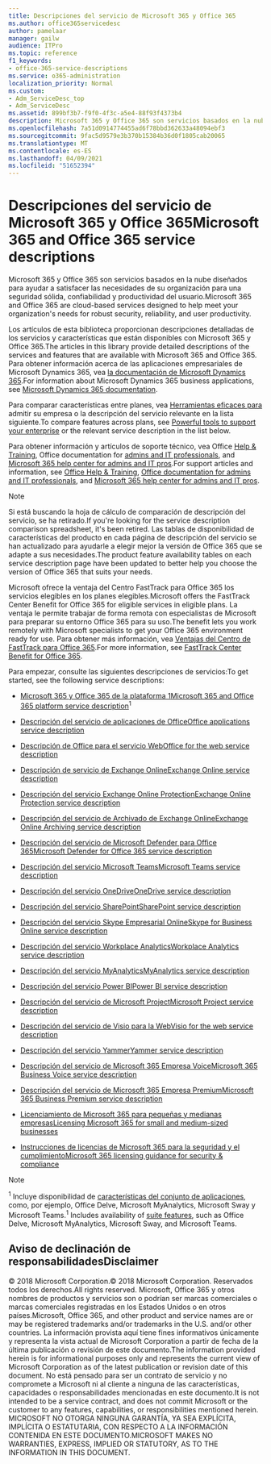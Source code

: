 ```yaml
---
title: Descripciones del servicio de Microsoft 365 y Office 365
ms.author: office365servicedesc
author: pamelaar
manager: gailw
audience: ITPro
ms.topic: reference
f1_keywords:
- office-365-service-descriptions
ms.service: o365-administration
localization_priority: Normal
ms.custom:
- Adm_ServiceDesc_top
- Adm_ServiceDesc
ms.assetid: 899bf3b7-f9f0-4f3c-a5e4-88f93f4373b4
description: Microsoft 365 y Office 365 son servicios basados en la nube diseñados para ayudar a satisfacer las necesidades de su organización para una seguridad sólida, confiabilidad y productividad del usuario.
ms.openlocfilehash: 7a51d0914774455ad6f78bbd362633a48094ebf3
ms.sourcegitcommit: 9fac5d9579e3b370b15384b36d0f1805cab20065
ms.translationtype: MT
ms.contentlocale: es-ES
ms.lasthandoff: 04/09/2021
ms.locfileid: "51652394"
---
```

# <a name="microsoft-365-and-office-365-service-descriptions"></a><span data-ttu-id="4b29c-103">Descripciones del servicio de Microsoft 365 y Office 365</span><span class="sxs-lookup"><span data-stu-id="4b29c-103">Microsoft 365 and Office 365 service descriptions</span></span> 

<span data-ttu-id="4b29c-104">Microsoft 365 y Office 365 son servicios basados en la nube diseñados para ayudar a satisfacer las necesidades de su organización para una seguridad sólida, confiabilidad y productividad del usuario.</span><span class="sxs-lookup"><span data-stu-id="4b29c-104">Microsoft 365 and Office 365 are cloud-based services designed to help meet your organization's needs for robust security, reliability, and user productivity.</span></span> 
  
<span data-ttu-id="4b29c-105">Los artículos de esta biblioteca proporcionan descripciones detalladas de los servicios y características que están disponibles con Microsoft 365 y Office 365.</span><span class="sxs-lookup"><span data-stu-id="4b29c-105">The articles in this library provide detailed descriptions of the services and features that are available with Microsoft 365 and Office 365.</span></span> <span data-ttu-id="4b29c-106">Para obtener información acerca de las aplicaciones empresariales de Microsoft Dynamics 365, vea [la documentación de Microsoft Dynamics 365](/dynamics365/).</span><span class="sxs-lookup"><span data-stu-id="4b29c-106">For information about Microsoft Dynamics 365 business applications, see [Microsoft Dynamics 365 documentation](/dynamics365/).</span></span>

<span data-ttu-id="4b29c-107">Para comparar características entre planes, vea [Herramientas eficaces para](https://go.microsoft.com/fwlink/?LinkID=799177&amp;clcid=0x409) admitir su empresa o la descripción del servicio relevante en la lista siguiente.</span><span class="sxs-lookup"><span data-stu-id="4b29c-107">To compare features across plans, see [Powerful tools to support your enterprise](https://go.microsoft.com/fwlink/?LinkID=799177&amp;clcid=0x409) or the relevant service description in the list below.</span></span> 
  
<span data-ttu-id="4b29c-108">Para obtener información y artículos de soporte técnico, vea Office [Help & Training](https://support.office.com/), Office documentation for [admins and IT professionals](/office/), and [Microsoft 365 help center for admins and IT pros](/microsoft-365/).</span><span class="sxs-lookup"><span data-stu-id="4b29c-108">For support articles and information, see [Office Help & Training](https://support.office.com/), [Office documentation for admins and IT professionals](/office/), and [Microsoft 365 help center for admins and IT pros](/microsoft-365/).</span></span>
  
> [!NOTE]
> <span data-ttu-id="4b29c-109">Si está buscando la hoja de cálculo de comparación de descripción del servicio, se ha retirado.</span><span class="sxs-lookup"><span data-stu-id="4b29c-109">If you're looking for the service description comparison spreadsheet, it's been retired.</span></span> <span data-ttu-id="4b29c-110">Las tablas de disponibilidad de características del producto en cada página de descripción del servicio se han actualizado para ayudarle a elegir mejor la versión de Office 365 que se adapte a sus necesidades.</span><span class="sxs-lookup"><span data-stu-id="4b29c-110">The product feature availability tables on each service description page have been updated to better help you choose the version of Office 365 that suits your needs.</span></span> 
  
<span data-ttu-id="4b29c-111">Microsoft ofrece la ventaja del Centro FastTrack para Office 365 los servicios elegibles en los planes elegibles.</span><span class="sxs-lookup"><span data-stu-id="4b29c-111">Microsoft offers the FastTrack Center Benefit for Office 365 for eligible services in eligible plans.</span></span> <span data-ttu-id="4b29c-112">La ventaja le permite trabajar de forma remota con especialistas de Microsoft para preparar su entorno Office 365 para su uso.</span><span class="sxs-lookup"><span data-stu-id="4b29c-112">The benefit lets you work remotely with Microsoft specialists to get your Office 365 environment ready for use.</span></span> <span data-ttu-id="4b29c-113">Para obtener más información, vea [Ventajas del Centro de FastTrack para Office 365](/fasttrack/O365-fasttrack-benefit-for-office-365).</span><span class="sxs-lookup"><span data-stu-id="4b29c-113">For more information, see [FastTrack Center Benefit for Office 365](/fasttrack/O365-fasttrack-benefit-for-office-365).</span></span>
  
<span data-ttu-id="4b29c-114">Para empezar, consulte las siguientes descripciones de servicios:</span><span class="sxs-lookup"><span data-stu-id="4b29c-114">To get started, see the following service descriptions:</span></span>
  
- <span data-ttu-id="4b29c-115">[Microsoft 365 y Office 365 de la plataforma 1](office-365-platform-service-description/office-365-platform-service-description.md)<sup></sup></span><span class="sxs-lookup"><span data-stu-id="4b29c-115">[Microsoft 365 and Office 365 platform service description](office-365-platform-service-description/office-365-platform-service-description.md)<sup>1</sup></span></span>

- [<span data-ttu-id="4b29c-116">Descripción del servicio de aplicaciones de Office</span><span class="sxs-lookup"><span data-stu-id="4b29c-116">Office applications service description</span></span>](office-applications-service-description/office-applications-service-description.md)

- [<span data-ttu-id="4b29c-117">Descripción de Office para el servicio Web</span><span class="sxs-lookup"><span data-stu-id="4b29c-117">Office for the web service description</span></span>](office-online-service-description/office-online-service-description.md)

- [<span data-ttu-id="4b29c-118">Descripción de servicio de Exchange Online</span><span class="sxs-lookup"><span data-stu-id="4b29c-118">Exchange Online service description</span></span>](exchange-online-service-description/exchange-online-service-description.md)

- [<span data-ttu-id="4b29c-119">Descripción del servicio Exchange Online Protection</span><span class="sxs-lookup"><span data-stu-id="4b29c-119">Exchange Online Protection service description</span></span>](exchange-online-protection-service-description/exchange-online-protection-service-description.md)

- [<span data-ttu-id="4b29c-120">Descripción del servicio de Archivado de Exchange Online</span><span class="sxs-lookup"><span data-stu-id="4b29c-120">Exchange Online Archiving service description</span></span>](exchange-online-archiving-service-description/exchange-online-archiving-service-description.md)

- [<span data-ttu-id="4b29c-121">Descripción del servicio de Microsoft Defender para Office 365</span><span class="sxs-lookup"><span data-stu-id="4b29c-121">Microsoft Defender for Office 365 service description</span></span>](office-365-advanced-threat-protection-service-description.md)

- [<span data-ttu-id="4b29c-122">Descripción del servicio Microsoft Teams</span><span class="sxs-lookup"><span data-stu-id="4b29c-122">Microsoft Teams service description</span></span>](teams-service-description.md)

- [<span data-ttu-id="4b29c-123">Descripción del servicio OneDrive</span><span class="sxs-lookup"><span data-stu-id="4b29c-123">OneDrive service description</span></span>](onedrive-for-business-service-description.md)

- [<span data-ttu-id="4b29c-124">Descripción del servicio SharePoint</span><span class="sxs-lookup"><span data-stu-id="4b29c-124">SharePoint service description</span></span>](sharepoint-online-service-description/sharepoint-online-service-description.md)

- [<span data-ttu-id="4b29c-125">Descripción del servicio Skype Empresarial Online</span><span class="sxs-lookup"><span data-stu-id="4b29c-125">Skype for Business Online service description</span></span>](skype-for-business-online-service-description/skype-for-business-online-service-description.md)

- [<span data-ttu-id="4b29c-126">Descripción del servicio Workplace Analytics</span><span class="sxs-lookup"><span data-stu-id="4b29c-126">Workplace Analytics service description</span></span>](workplace-analytics-service-description.md)

- [<span data-ttu-id="4b29c-127">Descripción del servicio MyAnalytics</span><span class="sxs-lookup"><span data-stu-id="4b29c-127">MyAnalytics service description</span></span>](mya-service-description.md)

- [<span data-ttu-id="4b29c-128">Descripción del servicio Power BI</span><span class="sxs-lookup"><span data-stu-id="4b29c-128">Power BI service description</span></span>](power-bi-service-description.md)

- [<span data-ttu-id="4b29c-129">Descripción del servicio de Microsoft Project</span><span class="sxs-lookup"><span data-stu-id="4b29c-129">Microsoft Project service description</span></span>](project-online-service-description/project-online-service-description.md)

- [<span data-ttu-id="4b29c-130">Descripción del servicio de Visio para la Web</span><span class="sxs-lookup"><span data-stu-id="4b29c-130">Visio for the web service description</span></span>](visio-online-service-description/visio-online-service-description.md)

- [<span data-ttu-id="4b29c-131">Descripción del servicio Yammer</span><span class="sxs-lookup"><span data-stu-id="4b29c-131">Yammer service description</span></span>](yammer-service-description/yammer-service-description.md)

- [<span data-ttu-id="4b29c-132">Descripción del servicio de Microsoft 365 Empresa Voice</span><span class="sxs-lookup"><span data-stu-id="4b29c-132">Microsoft 365 Business Voice service description</span></span>](microsoft-365-business-voice-service-description.md)

- [<span data-ttu-id="4b29c-133">Descripción del servicio de Microsoft 365 Empresa Premium</span><span class="sxs-lookup"><span data-stu-id="4b29c-133">Microsoft 365 Business Premium service description</span></span>](microsoft-365-service-descriptions/microsoft-365-business-service-description.md)

- [<span data-ttu-id="4b29c-134">Licenciamiento de Microsoft 365 para pequeñas y medianas empresas</span><span class="sxs-lookup"><span data-stu-id="4b29c-134">Licensing Microsoft 365 for small and medium-sized businesses</span></span>](microsoft-365-service-descriptions/licensing-microsoft-365-in-smb.md)

- [<span data-ttu-id="4b29c-135">Instrucciones de licencias de Microsoft 365 para la seguridad y el cumplimiento</span><span class="sxs-lookup"><span data-stu-id="4b29c-135">Microsoft 365 licensing guidance for security & compliance</span></span>](microsoft-365-service-descriptions/microsoft-365-tenantlevel-services-licensing-guidance/microsoft-365-security-compliance-licensing-guidance.md)


> [!NOTE]
> <span data-ttu-id="4b29c-136"><sup>1</sup> Incluye disponibilidad de [características del conjunto de aplicaciones](./office-365-platform-service-description/office-365-suite-features.md), como, por ejemplo, Office Delve, Microsoft MyAnalytics, Microsoft Sway y Microsoft Teams.</span><span class="sxs-lookup"><span data-stu-id="4b29c-136"><sup>1</sup> Includes availability of [suite features](./office-365-platform-service-description/office-365-suite-features.md), such as Office Delve, Microsoft MyAnalytics, Microsoft Sway, and Microsoft Teams.</span></span>
  
## <a name="disclaimer"></a><span data-ttu-id="4b29c-137">Aviso de declinación de responsabilidades</span><span class="sxs-lookup"><span data-stu-id="4b29c-137">Disclaimer</span></span>

<span data-ttu-id="4b29c-138">&copy; 2018 Microsoft Corporation.</span><span class="sxs-lookup"><span data-stu-id="4b29c-138">&copy; 2018 Microsoft Corporation.</span></span> <span data-ttu-id="4b29c-139">Reservados todos los derechos.</span><span class="sxs-lookup"><span data-stu-id="4b29c-139">All rights reserved.</span></span> <span data-ttu-id="4b29c-140">Microsoft, Office 365 y otros nombres de productos y servicios son o podrían ser marcas comerciales o marcas comerciales registradas en los Estados Unidos o en otros países.</span><span class="sxs-lookup"><span data-stu-id="4b29c-140">Microsoft, Office 365, and other product and service names are or may be registered trademarks and/or trademarks in the U.S. and/or other countries.</span></span> <span data-ttu-id="4b29c-141">La información provista aquí tiene fines informativos únicamente y representa la vista actual de Microsoft Corporation a partir de fecha de la última publicación o revisión de este documento.</span><span class="sxs-lookup"><span data-stu-id="4b29c-141">The information provided herein is for informational purposes only and represents the current view of Microsoft Corporation as of the latest publication or revision date of this document.</span></span> <span data-ttu-id="4b29c-142">No está pensado para ser un contrato de servicio y no compromete a Microsoft ni al cliente a ninguna de las características, capacidades o responsabilidades mencionadas en este documento.</span><span class="sxs-lookup"><span data-stu-id="4b29c-142">It is not intended to be a service contract, and does not commit Microsoft or the customer to any features, capabilities, or responsibilities mentioned herein.</span></span> <span data-ttu-id="4b29c-143">MICROSOFT NO OTORGA NINGUNA GARANTÍA, YA SEA EXPLÍCITA, IMPLÍCITA O ESTATUTARIA, CON RESPECTO A LA INFORMACIÓN CONTENIDA EN ESTE DOCUMENTO.</span><span class="sxs-lookup"><span data-stu-id="4b29c-143">MICROSOFT MAKES NO WARRANTIES, EXPRESS, IMPLIED OR STATUTORY, AS TO THE INFORMATION IN THIS DOCUMENT.</span></span>
